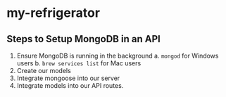 # my-refrigerator


## Steps to Setup MongoDB in an API

1. Ensure MongoDB is running in the background
    a. ```mongod``` for Windows users
    b. ```brew services list``` for Mac users
2. Create our models
3. Integrate mongoose into our server
4. Integrate models into our API routes.
